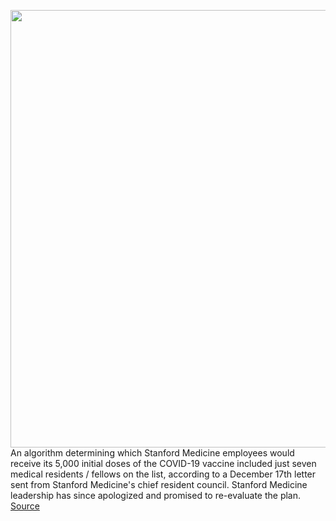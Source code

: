 <img src='https://cdn.vox-cdn.com/thumbor/rQgSdbpRDUgnsuDnsQ390XukrTQ=/0x0:5908x3939/1200x800/filters:focal(1898x1356:2842x2300)/cdn.vox-cdn.com/uploads/chorus_image/image/68556777/1292266593.0.jpg' width='700px' /><br/>
An algorithm determining which Stanford Medicine employees would receive its 5,000 initial doses of the COVID-19 vaccine included just seven medical residents / fellows on the list, according to a December 17th letter sent from Stanford Medicine's chief resident council. Stanford Medicine leadership has since apologized and promised to re-evaluate the plan.
<a href='https://www.theverge.com/2020/12/20/22191749/stanford-medicine-covid-19-vaccine-distribution-list-algorithm-medical-residents'> Source <a/>